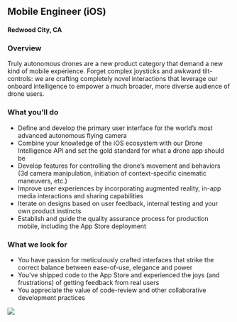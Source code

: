 ## Mobile Engineer (iOS)
#### Redwood City, CA

### Overview
Truly autonomous drones are a new product category that demand a new kind of mobile experience. Forget complex joysticks and awkward tilt-controls: we are crafting completely novel interactions that leverage our onboard intelligence to empower a much broader, more diverse audience of drone users.

### What you’ll do
+	Define and develop the primary user interface for the world’s most advanced autonomous flying camera
+	Combine your knowledge of the iOS ecosystem with our Drone Intelligence API and set the gold standard for what a drone app should be
+	Develop features for controlling the drone’s movement and behaviors (3d camera manipulation, initiation of context-specific cinematic maneuvers, etc.)
+	Improve user experiences by incorporating augmented reality, in-app media interactions and sharing capabilities
+	Iterate on designs based on user feedback, internal testing and your own product instincts
+	Establish and guide the quality assurance process for production mobile, including the App Store deployment

### What we look for
+	You have passion for meticulously crafted interfaces that strike the correct balance between ease-of-use, elegance and power
+	You’ve shipped code to the App Store and experienced the joys (and frustrations) of getting feedback from real users
+	You appreciate the value of code-review and other collaborative development practices


[<img src='https://dabuttonfactory.com/button.png?t=Learn+More&f=Calibri-Bold&ts=24&tc=fff&hp=20&vp=8&c=5&bgt=unicolored&bgc=29aafe'>](https://letsrockit.co/job/u2t5zglv-mobile-engineer-ios)
